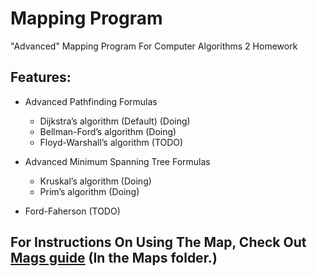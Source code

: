 # Mapping Program
"Advanced" Mapping Program For Computer Algorithms 2 Homework

## Features:
- Advanced Pathfinding Formulas
  - Dijkstra’s algorithm (Default) (Doing)
  - Bellman-Ford’s algorithm (Doing)
  - Floyd-Warshall’s algorithm (TODO)
- Advanced Minimum Spanning Tree Formulas
  - Kruskal’s algorithm (Doing)
  - Prim’s algorithm (Doing)
  
- Ford-Faherson (TODO)

## For Instructions On Using The Map, Check Out [Mags guide](Maps/README.md) (In the Maps folder.)
